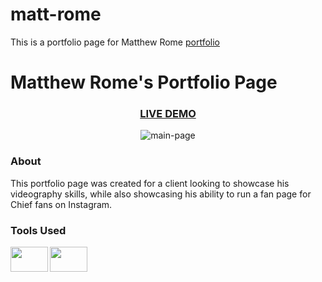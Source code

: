 # matt-rome
This is a portfolio page for Matthew Rome <a href="https://cemkar.github.io/matt-rome/" > portfolio </a>

<h1>Matthew Rome's Portfolio Page</h1>
<h3 align="center"><a href="https://cemkar.github.io/matt-rome/">LIVE DEMO</a></h3>

<p align="center"><img src="[https://ibb.co/P9KNtLd](https://i.ibb.co/mXkGSj3/Screen-Shot-2023-11-19-at-2-20-21-AM.png" alt="main-page" border="0" /></p>
<h3>About</h3>
This portfolio page was created for a client looking to showcase his videography skills, while also showcasing his ability to run a fan page for Chief fans on Instagram.
<h3>Tools Used</h3>
<img align="left"height="40px" width="60px" src="https://cdn.jsdelivr.net/gh/devicons/devicon/icons/html5/html5-original-wordmark.svg" />
<img align="left"height="40px" width="60px" src="https://cdn.jsdelivr.net/gh/devicons/devicon/icons/css3/css3-original-wordmark.svg" />
